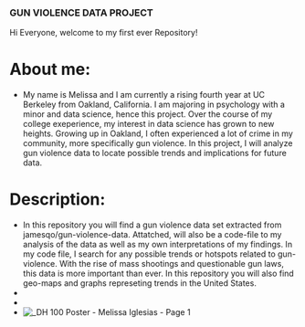 ### GUN VIOLENCE DATA PROJECT

Hi Everyone, welcome to my first ever Repository!

# About me:
  - My name is Melissa and I am currently a rising fourth year at UC Berkeley from Oakland, California. I am majoring in psychology with a minor and data science, hence this project. Over the course of my college exeperience, my interest in data science has grown to new heights. Growing up in Oakland, I often experienced a lot of crime in my community, more specifically gun violence. In this project, I will analyze gun violence data to locate possible trends and implications for future data. 

# Description:
 - In this repository you will find a gun violence data set extracted from jamesqo/gun-violence-data. Attatched, will also be a code-file to my analysis of the data as well as my own interpretations of my findings. In my code file, I search for any possible trends or hotspots related to gun-violence. With the rise of mass shootings and questionable gun laws, this data is more important than ever. In this repository you will also find geo-maps and graphs represeting trends in the United States. 
 - 
 - 
 - ![_DH 100 Poster - Melissa Iglesias - Page 1](https://user-images.githubusercontent.com/85812420/124067383-2b316280-d9ef-11eb-9df5-c474cffb7601.jpeg)

